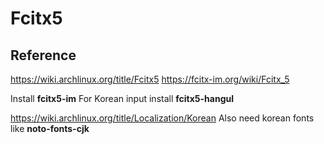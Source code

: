 # Fcitx5
## Reference
https://wiki.archlinux.org/title/Fcitx5
https://fcitx-im.org/wiki/Fcitx_5

Install **fcitx5-im**
For Korean input install **fcitx5-hangul**

https://wiki.archlinux.org/title/Localization/Korean
Also need korean fonts like **noto-fonts-cjk**
